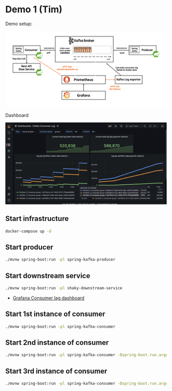 # Demo 1 (Tim)

Demo setup:

![](documentation/consumer-lag-components.png)

Dashboard

![](documentation/consumer-lag-dashboard.png)

## Start infrastructure

```bash
docker-compose up -d
```

## Start producer

```bash
./mvnw spring-boot:run -pl spring-kafka-producer
```

## Start downstream service

```bash
./mvnw spring-boot:run -pl shaky-downstream-service
```

* [Grafana Consumer lag dashboard](http://localhost:3000/d/consumer-lag/kafka-consumer-lag-micrometer?orgId=1&refresh=5s)

## Start 1st instance of consumer

```bash
./mvnw spring-boot:run -pl spring-kafka-consumer
```

## Start 2nd instance of consumer

```bash
./mvnw spring-boot:run -pl spring-kafka-consumer -Dspring-boot.run.arguments="--server.port=8084"
```

## Start 3rd instance of consumer

```bash
./mvnw spring-boot:run -pl spring-kafka-consumer -Dspring-boot.run.arguments="--server.port=8085"
```

